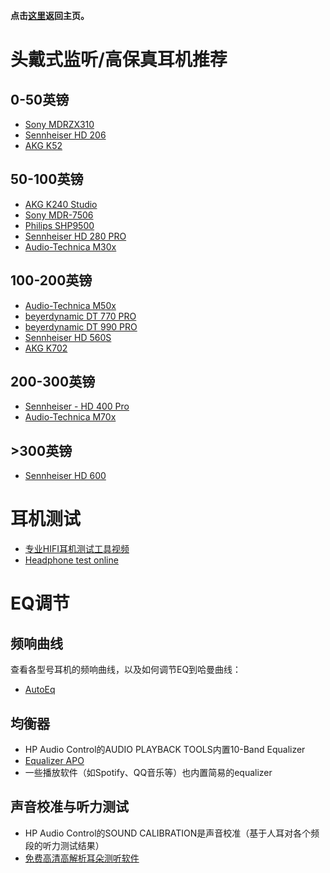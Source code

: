**点击[这里](https://lambdacdm.github.io/Music-Laboratory/)返回主页。**

# 头戴式监听/高保真耳机推荐

## 0-50英镑

* [Sony MDRZX310](https://www.amazon.co.uk/Sony-MDRZX310-Foldable-Headphones-Metallic-Black/dp/B00I3LUWQA/ref=sr_1_3?crid=1TH5RO7ZYHI9F&dib=eyJ2IjoiMSJ9.bLE_f5-7167sxf7YCcSm5g7C34GYLWNjz_jfQZJV6sm1yJ82nu8bekgjZU-73F85pV2cbzUqR6ALzMFdJasC5Yke6aQIiB-w8XSZslGH3IUpM3wGUN-r3866hKpubR8eJSPZmfSSU5__cvNwd74FEAuBAmNry1KPSGCY_sAOrwJfMd8fxIu3JnO2MhcR3ZqHFxGatGteLDCEDc_SfHLNwhc2Xd9-JZtK3SIKhSCRZRM.9Sz0BEqKUvEAWZ-jzfIJT_hpAlhj7GW7cYggAsUGnCE&dib_tag=se&keywords=sony+mdrzx310&qid=1724935622&sprefix=sony+mdrzx310%2Caps%2C86&sr=8-3)
* [Sennheiser HD 206](https://www.amazon.co.uk/Sennheiser-HD-206-Stereo-Headphone/dp/B01N7S0IPR/ref=sr_1_20?crid=3GHQR78YNU4WA&dib=eyJ2IjoiMSJ9.W7-PEyvyIjBUn32HlOWZUvr8vxIlHSAzRtLYsTbm_4_h1dYMnoAC34GcIQxceA8IPDQ1Rz0Xbolw5AuLcxJ13W91QzL5YeY4533YNiGJEPZeT9nteZurq1dszcnNhXq81xO7D9uiKqzkDIsMO8h1eX0q1mreZXDsPjXCEl_jL_mJnRCoyNXR5-f243_G8abvB-41Wa9bfnY92QOea9W0I5wu-jueS6KljbKW9mVCuMA.gI7yNtlPZvDpAVw3mL9LQ3nvPXXJfOpDw0TakfIEHTw&dib_tag=se&keywords=sennheiser+headphones&qid=1724935536&sprefix=senh%2Caps%2C84&sr=8-20)
* [AKG K52](https://www.amazon.co.uk/AKG-K52-Performance-Closed-Back-Monitoring/dp/B019EACGSU/ref=sr_1_1_sspa?crid=2702FLUQ7TQXE&dib=eyJ2IjoiMSJ9.-UQmN8aIOs29ybxn1Ax9g2aocndniGBW1uaGGtQFoWicBNlGjfFBqGTYjwO0TslMcVm3ums3qQzdS7TXjG5uUf1WBePXNYawlakzf_bAEFvWu_j3n2-_RqBaHkJSjQTaYT_gWY_Kcub74HE5jL1g1Ydp5XCrgrEezQkgnmucWVyxrdC506PfYOy56U0oDP4yR3xPkmfBmmg9jvA-oSN9s6dqpAlZmcPvhTNkwma9tj8.4vOMm7zYYAjbdqvPyb0b6TqlO7uGI-Wp8nw_Xt4323A&dib_tag=se&keywords=akg+k52&qid=1724938858&sprefix=akg+k52%2Caps%2C82&sr=8-1-spons&sp_csd=d2lkZ2V0TmFtZT1zcF9hdGY&psc=1)

## 50-100英镑
* [AKG K240 Studio](https://www.amazon.co.uk/dp/B0001ARCFA/ref=twister_B09X64BXT5?_encoding=UTF8&psc=1)
* [Sony MDR-7506](https://www.amazon.co.uk/Sony-MDR-7506-Professional-Headphone-Black/dp/B000AJIF4E/ref=sr_1_3?crid=2I2LPLAYMYDNJ&dib=eyJ2IjoiMSJ9.RyWu0XRnzollpY3RZxiV5epHO1-Hpiof-T2aU5iIPX2ZAXDV-fTcu9vHx0dco17pz732drl1d-gOvMtVWrZpcQ.03bVbsi-EGsJOcR0B6NXDPm3q01v08aDOLwfI-ZJGpY&dib_tag=se&keywords=sony+7506&qid=1724935810&s=musical-instruments&sprefix=sony+7506%2Cmi%2C80&sr=1-3)
* [Philips SHP9500](https://www.amazon.co.uk/Philips-SHP9500-00-Headphone/dp/B00ENMK1DW/ref=sr_1_3?dib=eyJ2IjoiMSJ9.en7WuYXlI5rbfVJAS6LcHTjJYf80JYbSCgdglreGsuDBKCkOw0ID64ATdEhmguc9XQnJX0GOrq-A3E4D8adijgsqSO-VDUrB1lXlbS1K0i9US2RPCSuU0i1Z8e8YBUp7.2GCaW3KRPMnLzfFj-nKZUm77zI9DcYzWKf3QyagcGBo&dib_tag=se&keywords=phillips+shp9500&qid=1724935856&sr=8-3)
* [Sennheiser HD 280 PRO](https://www.amazon.co.uk/Sennheiser-280-Professional-Monitoring-Headphones/dp/B0865Y4HY9/ref=sr_1_1_sspa?crid=WQKSEHNLNMNR&dib=eyJ2IjoiMSJ9.4zlDey0cDFi-lXU4iHwUpoGjqYZ3prekHn8ATq7GEjAqmFdlJRI7Bg2LTjiFmXMU3RrL14ceBSHu5kX3CfTxf4gtClBuDl0SxcwmVjH_irvizLCvp_ZtM7Tol7CukHg_DeqFMy6Md13s-lVnDsvxScWlgQc7PNpG8o2yoFtskyptuYgMOZ37udjrka4O6nPJKSQU8ERu9WBaHAOUjJ3z-OgAOkxYEqDOeb0RpJM8LuY.WIqQjUAxVhBD3KQfxYDvEJHHsKE10cvf4jLpegvmLuY&dib_tag=se&keywords=sennheiser+hd+280&qid=1724937380&sprefix=sennheiser+hd+280%2Caps%2C81&sr=8-1-spons&sp_csd=d2lkZ2V0TmFtZT1zcF9hdGY&psc=1)
* [Audio-Technica M30x](https://www.amazon.co.uk/Audio-Technica-ATH-M30X-Professional-Headphones-Black/dp/B00HVLUQW8/ref=sr_1_7?crid=22L2UQNOHBNPU&dib=eyJ2IjoiMSJ9.zwjP8XofDi65SjUnzorwEPTfsZIig3tlHDBSUBV-MhGr1Dqq46N1GaShgRBLWjv5qMvgKdoTPMYyoQ0BJPgvgEnTwjqOxWaMEetJBwGf90bOcbFC7Hw2K8oRAviTIoNxyMtr3lmBDzbD4rd4a0GJT8KW-hruNKKJREQhFsCX-bQDvFIVxfbP0FdMuMUCkKATj3Glzz4BOvaCSCag-Xf1-JTQa8dNw5Aj_B2nKnBduca_XvEt7CZivupg1r0DxpYMvT9oxhydBIHgOPxiDNixuJi6NhvyZN8lx16PT0ZGEs0.5CLjfn2H5Q7CCa5V3uQ0q7mOfn4W3ytdX-9lG0xAzao&dib_tag=se&keywords=audio+technica+m40x&qid=1724935979&sprefix=audio+technica+m40x%2Caps%2C78&sr=8-7)

## 100-200英镑
* [Audio-Technica M50x](https://www.amazon.co.uk/Audio-Technica-ATH-M50X-Monitor-Professional-Headphones/dp/B00HVLUR86/ref=sr_1_5?crid=1ARG13QZDHA7D&dib=eyJ2IjoiMSJ9.BFKZfbUrx3NyDlJ5m8auGXc_7zT5nyIQp0f12pIRvVM58E24Mti53HCBFzTSNq8wLeXAAJoZggmfl5MCvxNTxR1EMf_fG0l4oP45btS733Ap3hDa0UCcOC6E7dOKIXrMezroCax-HEtvM_Icd2cRUNxBA7pbwxx-e_l-sFjeJ0D8ma8mKUl0qw1DX6slZpvdjYruDBvLhL_6NcMfYQlCjGD2UcFM_3SbuiXGqvOldmRjqIaY9jiptUkKKsUtXlrnaLoyPAzpks0nStEXhmz0vK3ArthZ9Dx-70ZbHyIMMxI.IC3HCq4fox7XPOc9YjLkvDo3Qui3AQFYPEE0mrs-aYk&dib_tag=se&keywords=audio-technica+ath-m50x&qid=1724936486&sprefix=Audio-Technica%2Caps%2C107&sr=8-5)
* [beyerdynamic DT 770 PRO](https://www.amazon.co.uk/beyerdynamic-770-PRO-Studio-Headphones/dp/B0006NL5SM/ref=sr_1_1_sspa?crid=1155JIFQ8VRWU&dib=eyJ2IjoiMSJ9.s7YCZn3udgix-CCtCepdbEgUbNVyS931i2i5co9BcPnaQ5QuisinKjdiPrqvUA8lOjZ8JUooJ-voNTrLCWku3-nVOKnqnEvG3nHbt68dGukyFqATD8ySYzH8VBkcRXMUTAHeZxfYALp3CbKy_GZrLBKcPLCw8j4gI3XJAQLl09sGqOhbJkNLoosAEkvsHnjihSk_VzW0rB-lh53RUZtG3u-IUa8bYiFJffOAzi5uw-vXFAaZYxeGtKqs1iZTrmZFy0Mccf8a2h5KQaV_0-sGSsl_uhN12u4lUJjW7mUJZXI.yNafTkiboRR7B66pzqsQfI4P-r3K3Il9AK0Aeavgi-A&dib_tag=se&keywords=beyerdynamic+dt+770+pro&qid=1724936668&sprefix=beyerdynamic+%2Caps%2C90&sr=8-1-spons&sp_csd=d2lkZ2V0TmFtZT1zcF9hdGY&psc=1)
* [beyerdynamic DT 990 PRO](https://www.amazon.co.uk/beyerdynamic-DT-990-PRO-Headphones-Grey/dp/B07KFN5LL4/ref=sr_1_5?crid=29O6WQ77BG3Z3&dib=eyJ2IjoiMSJ9.pap_k-vWfVB_x7n7UTK3_9n85I_s_i6UgPMs3WpPw30o8fuTXOUrlizcaZCspb1kgq25OPscjsNCacG3wvaqQcFRP-AcTyD8y3kEwOEV0JqP6xxrcGe0Inse73spCeDxRccddrxSX9aiL4js5JES-pPJKDr6keHJ_FFKPGQmxq016nWplEk1spGJN2i25cTysFLKh2Yed9Xovtu_YWhaCS5hT0_lFb_NjEWMQfFABqBsQwntmIgl6cSxVcyL7wEh3ZKz-RSI8Yg65Q57a-getJDzopOPP6mtHfQIMyzbX1I.f-b6muw4vPWcgUEB1i8ZDqGDYI4VFv1q34r61LcfhuI&dib_tag=se&keywords=beyerdynamic+dt+990+pro&qid=1724936881&sprefix=byerdynamic+dt+990+pro%2Caps%2C83&sr=8-5)
* [Sennheiser HD 560S](https://www.amazon.co.uk/Sennheiser-HD-560S-reference-grade-enthusiasts-Black/dp/B08HNFV61M/ref=sr_1_2_sspa?crid=EP6GTVJJXR1A&dib=eyJ2IjoiMSJ9.W7-PEyvyIjBUn32HlOWZUsCrfQYntk9SJ4hTDf7VzT4LTF8WX8n7cnl24aavHS7Rx35gXiZdpjrkPEjNyJUnpYZn9YAmDkyDoBF51WKtnj6o87c6vQTKghuaLbj4je-1MwD2mJ4dRnmC_v7YcsZgKuEE0F8PJfqilgaUFR_zdrgZprwRg19jFWT3AxNfv5AKsVtdBMjqnkTHFTWukiWhHhuQhIfMJ22n4Ggyv3PDffU.SXpA1uidbbz_ZuHthuWZ9t_ztV2fPZIOzU3q6qIuevo&dib_tag=se&keywords=sennheiser&qid=1724938316&sprefix=sennheiser+%2Caps%2C92&sr=8-2-spons&sp_csd=d2lkZ2V0TmFtZT1zcF9hdGY&psc=1)
* [AKG K702](https://www.amazon.co.uk/AKG-K702-Open-Back-Reference-Headphones/dp/B001RCD2DW/ref=sr_1_1_sspa?crid=3N9SZ91MNMPV6&dib=eyJ2IjoiMSJ9.TuPAKnUOiE1Bcvv9fQ97OP6AaL3b-OT3_RJnSVBDIWLW6pyrhADbHDSxUtci-0U8PPgVcYjQ9cmxg-JScscfTOSL86dntlHbP1qGgW6h5_eJWVwc3k1UrFp_j53SYTNfOaeKXQwUcaOTbh52ie_ULj9mw_v2g8ZHhIhLJ40ThPB3cCwi53wQK-4s26YVA05WweSRF5a53eOSx78ENPG3U8o0jwPLQTmMqdunVaqHJs5bH8ZT-u4AKzzAI_dWYSUVbnKWoDH-PE2iPYWRDcAgzd9eud5oEGlr4JhAjJbDtNg.xMKx4BSe5BJWZRYw6f67f_HhT3fdaS2U3eaM_xMflpA&dib_tag=se&keywords=akg+k702&qid=1724937272&sprefix=akg+k702%2Caps%2C86&sr=8-1-spons&sp_csd=d2lkZ2V0TmFtZT1zcF9hdGY&psc=1)

## 200-300英镑
* [Sennheiser - HD 400 Pro](https://www.amazon.co.uk/Sennheiser-400-Pro-Reference-Headphones/dp/B09NJDPYMW/ref=sr_1_3?crid=3W27V4RGC7GD3&dib=eyJ2IjoiMSJ9.NbrHh5-36BXLN-utEhGbS0Ai_NwsyNOo0l6lzf_3WoWDxAE8ghdA1PYQoFmxHWeh_xb-NYQjyMfzWs9PCH8RuKq1arQfPPkoVduNuBdUzkxeAXthHBkpanQAfhw6S2Dy1cIokhUVVgk_N2PHa1xHZSrIDwQKop_d80uEc798vC_o5txO5j07W5pise1gce9skPW3iuchuYsFhZ6dSZ-shD9LqWQJ7GF0CQquMVBGuyw.0V_HwxEHB5AMwXsP2p3fk87epcBVv6uIJ8Z22RsNLDM&dib_tag=se&keywords=sennheiser+hd+400+pro&qid=1724936176&sprefix=sennheiser+hd+400+pro%2Caps%2C87&sr=8-3)
* [Audio-Technica M70x](https://www.amazon.co.uk/Audio-Technica-ATH-M70X-DJ-Headphones/dp/B00SC80YLM/ref=sr_1_5?crid=2KYF53LJOD44G&dib=eyJ2IjoiMSJ9.O08CXqDIwnODflROwh5rfYwgOrdGR-4RJuWGmDFqsaaSW61lRCwi8w3et0biELeYcX6B35juZZf3RcNj_NLF17dI5SjPyo-4KtYCzwRLnNfQMLopGBAjuvCnn9ZYJACsOmrrMrwWF_lnNpio6WVMaetOvn246mSO_Us0F5_mZcJDrhdzpiN_soVQBZMuxEFvxCwG14lx_8uKyQNqDmqrC_TtEovL7ad1SQs_ZmvBiylTveQOhW175H-tmn0OZ_U_ZVIKdv6oiTx3ruo5IFwRl9EAWu4aHtJCWcnKiqPyKAc.nVHLuPnj5Wq3QUDcFGenX7cMyXxR2V2BxMqLt8DlNts&dib_tag=se&keywords=Audio-Technica+M70x&qid=1724938006&sprefix=audio-technica+m70x%2Caps%2C75&sr=8-5)

## >300英镑
* [Sennheiser HD 600](https://www.amazon.co.uk/Sennheiser-Audiophile-Quality-stereo-Headphones-Black/dp/B00004SY4H/ref=sr_1_3?crid=EYFH3F751JLZ&dib=eyJ2IjoiMSJ9.F3JHO7aRByO0LoXaDUsp0cv1snofP-KHWO2tkURk5i12PuBhKSqG4UBhKKEqKJLqMWLa-04TZ5ziaI4nnXfRluaQLxTqMxbGZkL7ZizSQKJLqvoqALWgeaz5Qilx5L2LOzJJ4qO3WG1TQW2PncfawiiBTTnEL7ouSFdB1m9RUNjZw9bjXCDn7iGYrZEw9JH5KUgG_EwnxAG0tf1MZwsYn1hs3VEz12NB_eLWym9G8gA.zSamzkycXtC_BwB_8K2EHlQ583qMp6QxBj215yRyePU&dib_tag=se&keywords=sennheiser+hd+600&qid=1724936958&sprefix=sennheiser+hd+600%2Caps%2C78&sr=8-3)

# 耳机测试
* [专业HIFI耳机测试工具视频](https://www.bilibili.com/video/BV1dJ411W7Rd/)
* [Headphone test online](https://webcammictest.com/headphones/)

# EQ调节

## 频响曲线
查看各型号耳机的频响曲线，以及如何调节EQ到哈曼曲线：

* [AutoEq](https://autoeq.app/)

## 均衡器
* HP Audio Control的AUDIO PLAYBACK TOOLS内置10-Band Equalizer
* [Equalizer APO](https://equalizerapo.com/)
* 一些播放软件（如Spotify、QQ音乐等）也内置简易的equalizer

## 声音校准与听力测试
* HP Audio Control的SOUND CALIBRATION是声音校准（基于人耳对各个频段的听力测试结果）
* [免费高清高解析耳朵测听软件](https://zhuanlan.zhihu.com/p/34678625)



